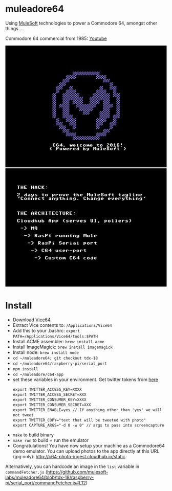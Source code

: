 # muleadore64

Using [MuleSoft](https://www.mulesoft.com/) technologies to power a Commodore 64, amongst other things ...

Commodore 64 commercial from 1985: [Youtube](https://www.youtube.com/watch?v=ocn806kzQAc)

![Logo](/assets/logo-c64-rendered.png?raw=true)
![The hack](/assets/the-hack.png?raw=true)

# Install

* Download [Vice64](https://sourceforge.net/projects/vice-emu/files/releases/binaries/macosx/vice-macosx-sdl-x86_64-10.12-3.1.dmg/download)
* Extract Vice contents to: `/Applications/Vice64`
* Add this to your .bashrc: `export PATH=/Applications/Vice64/tools:$PATH`
* Install ACME assembler: `brew install acme`
* Install ImageMagick: `brew install imagemagick`
* Install node: `brew install node`
* `cd ~/muleadore64; git checkout tdx-18`
* `cd ~/muleadore64/raspberry-pi/serial_port`
*  `npm install`
* `cd ~/muleadore/c64-app`
* set these variables in your environment. Get twitter tokens from [here](https://developer.twitter.com/en/apps/12498349)
    ```
    export TWITTER_ACCESS_KEY=XXXX
    export TWITTER_ACCESS_SECRET=XXX
    export TWITTER_CONSUMER_KEY=XXXX
    export TWITTER_CONSUMER_SECRET=XXX
    export TWITTER_ENABLE=yes // If anything other than 'yes' we will not tweet
    export TWITTER_COPY="text that will be tweeted with photo"
    export CAPTURE_ARGS="-d 0 -w 0" // args to pass into screencapture
    ```
* `make` to build binary
* `make run` to build + run the emulator
* Congratulations!  You have now setup your machine as a Commodore64 demo emulator.  You can upload photos to the app directly at this URL (jpg only): http://c64-photo-ingest.cloudhub.io/static.

Alternatively, you can hardcode an image in the `list` variable in `commandFetcher.js` (https://github.com/mulesoft-labs/muleadore64/blob/tdx-18/raspberry-pi/serial_port/commandFetcher.js#L12)
